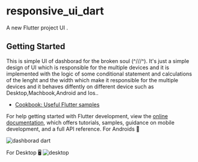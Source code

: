 # responsive_ui_dart

A new Flutter project UI .

## Getting Started

This is simple UI of dashborad for the broken soul (^///^).
It's just a simple design of UI which is responsible for the multiple devices  and it is implemented with the logic of some conditional statement and calculations  of the lenght and the width which make it responsible for the multiple devices and it behaves diffently on different device such as Desktop,Machbook,Android and Ios..


- [Cookbook: Useful Flutter samples](https://docs.flutter.dev/cookbook)

For help getting started with Flutter development, view the
[online documentation](https://docs.flutter.dev/), which offers tutorials,
samples, guidance on mobile development, and a full API reference.
For Androids  🤖

![dashborad dart](https://user-images.githubusercontent.com/105273927/185207556-31010a2a-84e4-4c00-89ab-045894a91c9c.png)



For Desktop 🖥 
![desktop](https://user-images.githubusercontent.com/105273927/185208587-f8285fb8-96ac-4d61-8350-db4c479870c4.png)
